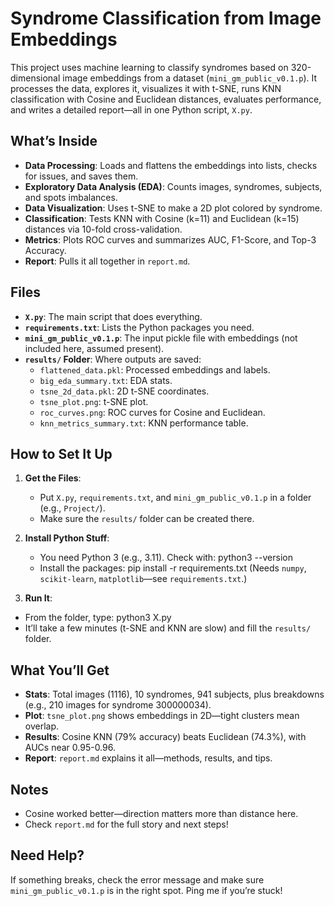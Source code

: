# Syndrome Classification from Image Embeddings

This project uses machine learning to classify syndromes based on 320-dimensional image embeddings from a dataset (`mini_gm_public_v0.1.p`). It processes the data, explores it, visualizes it with t-SNE, runs KNN classification with Cosine and Euclidean distances, evaluates performance, and writes a detailed report—all in one Python script, `X.py`.

## What’s Inside
- **Data Processing**: Loads and flattens the embeddings into lists, checks for issues, and saves them.
- **Exploratory Data Analysis (EDA)**: Counts images, syndromes, subjects, and spots imbalances.
- **Data Visualization**: Uses t-SNE to make a 2D plot colored by syndrome.
- **Classification**: Tests KNN with Cosine (k=11) and Euclidean (k=15) distances via 10-fold cross-validation.
- **Metrics**: Plots ROC curves and summarizes AUC, F1-Score, and Top-3 Accuracy.
- **Report**: Pulls it all together in `report.md`.

## Files
- **`X.py`**: The main script that does everything.
- **`requirements.txt`**: Lists the Python packages you need.
- **`mini_gm_public_v0.1.p`**: The input pickle file with embeddings (not included here, assumed present).
- **`results/` Folder**: Where outputs are saved:
  - `flattened_data.pkl`: Processed embeddings and labels.
  - `big_eda_summary.txt`: EDA stats.
  - `tsne_2d_data.pkl`: 2D t-SNE coordinates.
  - `tsne_plot.png`: t-SNE plot.
  - `roc_curves.png`: ROC curves for Cosine and Euclidean.
  - `knn_metrics_summary.txt`: KNN performance table.

## How to Set It Up
1. **Get the Files**:
   - Put `X.py`, `requirements.txt`, and `mini_gm_public_v0.1.p` in a folder (e.g., `Project/`).
   - Make sure the `results/` folder can be created there.

2. **Install Python Stuff**:
   - You need Python 3 (e.g., 3.11). Check with:
   python3 --version
   - Install the packages:
   pip install -r requirements.txt
   (Needs `numpy`, `scikit-learn`, `matplotlib`—see `requirements.txt`.)
   
3. **Run It**:
- From the folder, type:
python3 X.py
- It’ll take a few minutes (t-SNE and KNN are slow) and fill the `results/` folder.

## What You’ll Get
- **Stats**: Total images (1116), 10 syndromes, 941 subjects, plus breakdowns (e.g., 210 images for syndrome 300000034).
- **Plot**: `tsne_plot.png` shows embeddings in 2D—tight clusters mean overlap.
- **Results**: Cosine KNN (79% accuracy) beats Euclidean (74.3%), with AUCs near 0.95-0.96.
- **Report**: `report.md` explains it all—methods, results, and tips.

## Notes
- Cosine worked better—direction matters more than distance here.
- Check `report.md` for the full story and next steps!

## Need Help?
If something breaks, check the error message and make sure `mini_gm_public_v0.1.p` is in the right spot. Ping me if you’re stuck!